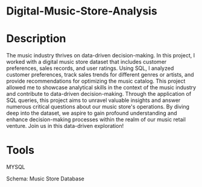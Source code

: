 # Digital-Music-Store-Analysis
# Description
The music industry thrives on data-driven decision-making. In this project, I worked with a digital music store dataset that includes customer preferences, sales records, and user ratings. Using SQL, I analyzed customer preferences, track sales trends for different genres or artists, and provide recommendations for optimizing the music catalog. This project allowed me to showcase analytical skills in the context of the music industry and contribute to data-driven decision-making. Through the application of SQL queries, this project aims to unravel valuable insights and answer numerous critical questions about our music store's operations. By diving deep into the dataset, we aspire to gain profound understanding and enhance decision-making processes within the realm of our music retail venture. Join us in this data-driven exploration!
# Tools
MYSQL

Schema: Music Store Database
